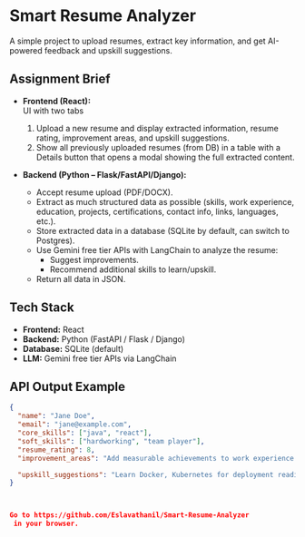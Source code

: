 # Smart Resume Analyzer

A simple project to upload resumes, extract key information, and get AI-powered feedback and upskill suggestions.


## Assignment Brief

- **Frontend (React):**  
  UI with two tabs  
  1. Upload a new resume and display extracted information, resume rating, improvement areas, and upskill suggestions.  
  2. Show all previously uploaded resumes (from DB) in a table with a Details button that opens a modal showing the full extracted content.

- **Backend (Python – Flask/FastAPI/Django):**  
  - Accept resume upload (PDF/DOCX).  
  - Extract as much structured data as possible (skills, work experience, education, projects, certifications, contact info, links, languages, etc.).  
  - Store extracted data in a database (SQLite by default, can switch to Postgres).  
  - Use Gemini free tier APIs with LangChain to analyze the resume:
    - Suggest improvements.
    - Recommend additional skills to learn/upskill.
  - Return all data in JSON.


## Tech Stack

- **Frontend:** React  
- **Backend:** Python (FastAPI / Flask / Django)  
- **Database:** SQLite (default)  
- **LLM:** Gemini free tier APIs via LangChain  


## API Output Example

```json
{
  "name": "Jane Doe",
  "email": "jane@example.com",
  "core_skills": ["java", "react"],
  "soft_skills": ["hardworking", "team player"],
  "resume_rating": 8,
  "improvement_areas": "Add measurable achievements to work experience.",

  "upskill_suggestions": "Learn Docker, Kubernetes for deployment readiness."
}



Go to https://github.com/Eslavathanil/Smart-Resume-Analyzer
 in your browser.
